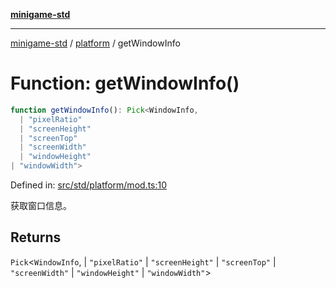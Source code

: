 [**minigame-std**](../../../README.md)

***

[minigame-std](../../../README.md) / [platform](../README.md) / getWindowInfo

# Function: getWindowInfo()

```ts
function getWindowInfo(): Pick<WindowInfo, 
  | "pixelRatio"
  | "screenHeight"
  | "screenTop"
  | "screenWidth"
  | "windowHeight"
| "windowWidth">
```

Defined in: [src/std/platform/mod.ts:10](https://github.com/JiangJie/minigame-std/blob/c702c23d8258d9dd96d873df515d0027c84fb302/src/std/platform/mod.ts#L10)

获取窗口信息。

## Returns

`Pick`\<`WindowInfo`, 
  \| `"pixelRatio"`
  \| `"screenHeight"`
  \| `"screenTop"`
  \| `"screenWidth"`
  \| `"windowHeight"`
  \| `"windowWidth"`\>
